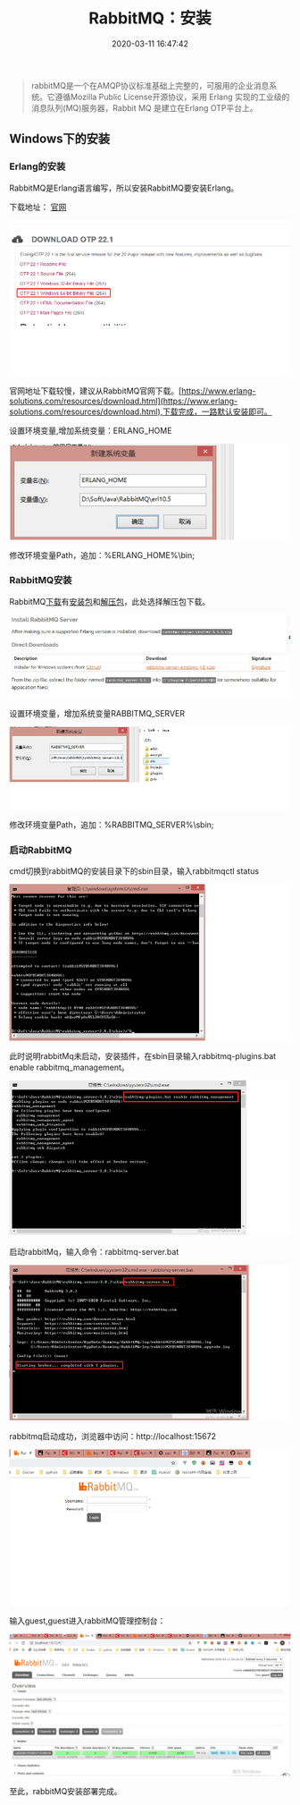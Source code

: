 ﻿---
title: RabbitMQ：安装
date: 2020-03-11 16:47:42
categories:
- RabbitMQ
tags:
- RabbitMQ
---

> rabbitMQ是一个在AMQP协议标准基础上完整的，可服用的企业消息系统。它遵循Mozilla Public 
> License开源协议，采用 Erlang 实现的工业级的消息队列(MQ)服务器，Rabbit MQ 是建立在Erlang OTP平台上。

## Windows下的安装

### Erlang的安装

 RabbitMQ是Erlang语言编写，所以安装RabbitMQ要安装Erlang。

 下载地址： [官网](http://www.erlang.org/downloads)

 ![](https://raw.githubusercontent.com/maruoci/images/master/Java/RabbitMQ/mq-setup-01.png)

 官网地址下载较慢，建议从RabbitMQ官网下载。[https://www.erlang-solutions.com/resources/download.html](https://www.erlang-solutions.com/resources/download.html),下载完成，一路默认安装即可。
 
 设置环境变量,增加系统变量：ERLANG_HOME
 
 ![](https://raw.githubusercontent.com/maruoci/images/master/Java/RabbitMQ/mq-setup-02.jpg)
 
 修改环境变量Path，追加：%ERLANG_HOME%\bin;

### RabbitMQ安装

 RabbitMQ[下载](http://www.rabbitmq.com/download.html)有[安装包](http://www.rabbitmq.com/install-windows.html)和[解压包](http://www.rabbitmq.com/install-windows-manual.html)，此处选择解压包下载。

 ![](https://raw.githubusercontent.com/maruoci/images/master/Java/RabbitMQ/mq-setup-03.jpg)

 设置环境变量，增加系统变量RABBITMQ_SERVER
 
 ![](https://raw.githubusercontent.com/maruoci/images/master/Java/RabbitMQ/mq-setup-04.jpg)
 
 修改环境变量Path，追加：%RABBITMQ_SERVER%\sbin;
 
### 启动RabbitMQ

 cmd切换到rabbitMQ的安装目录下的sbin目录，输入rabbitmqctl status
 
 ![](https://raw.githubusercontent.com/maruoci/images/master/Java/RabbitMQ/mq-setup-05.jpg)
 
 此时说明rabbitMq未启动，安装插件，在sbin目录输入rabbitmq-plugins.bat enable rabbitmq_management。
 
 ![](https://raw.githubusercontent.com/maruoci/images/master/Java/RabbitMQ/mq-setup-06.jpg)
  
 启动rabbitMq，输入命令：rabbitmq-server.bat

 ![](https://raw.githubusercontent.com/maruoci/images/master/Java/RabbitMQ/mq-setup-07.jpg)
 
 rabbitmq启动成功，浏览器中访问：http://localhost:15672
 
 ![](https://raw.githubusercontent.com/maruoci/images/master/Java/RabbitMQ/mq-setup-08.jpg)
 
 输入guest,guest进入rabbitMQ管理控制台：
 
 ![](https://raw.githubusercontent.com/maruoci/images/master/Java/RabbitMQ/mq-setup-09.jpg)
 
 至此，rabbitMQ安装部署完成。
 
 
 